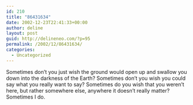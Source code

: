 ```yaml
---
id: 210
title: "86431634"
date: 2002-12-23T22:41:33+00:00
author: deline
layout: post
guid: http://delineneo.com/?p=95
permalink: /2002/12/86431634/
categories:
  - Uncategorized
---
```

Sometimes don&#8217;t you just wish the ground would open up and swallow you down into the darkness of the Earth? Sometimes don&#8217;t you wish you could say what you really want to say? Sometimes do you wish that you weren&#8217;t here, but rather somewhere else, anywhere it doesn&#8217;t really matter? Sometimes I do.
